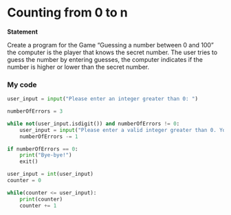 # Counting from 0 to n
**Statement**

Create a program for the Game “Guessing a number between 0 and 100” the computer is the player that knows the secret number. The user tries to guess the number by entering guesses, the computer indicates if the number is higher or lower than the secret number.

### My code
```.py
user_input = input("Please enter an integer greater than 0: ")

numberOfErrors = 3

while not(user_input.isdigit()) and numberOfErrors != 0:
    user_input = input("Please enter a valid integer greater than 0. You have left " + str(numberOfErrors) + " attempts: ")
    numberOfErrors -= 1

if numberOfErrors == 0:
    print("Bye-bye!")
    exit()

user_input = int(user_input)
counter = 0

while(counter <= user_input):
    print(counter)
    counter += 1

```
